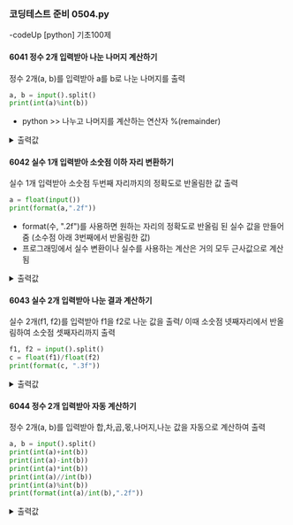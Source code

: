 ### 코딩테스트 준비 0504.py

-codeUp [python] 기초100제

#### 6041 정수 2개 입력받아 나눈 나머지 계산하기
정수 2개(a, b)를 입력받아 a를 b로 나눈 나머지를 출력
```py
a, b = input().split()
print(int(a)%int(b))
```
* python >> 나누고 나머지를 계산하는 연산자 %(remainder)
<details><summary>출력값</summary>
  입력값 : 5 2
  
  ```py
  1
  ```
  
  </details>
  
#### 6042 실수 1개 입력받아 소숫점 이하 자리 변환하기
실수 1개 입력받아 소숫점 두번째 자리까지의 정확도로 반올림한 값 출력
```py
a = float(input())
print(format(a,".2f"))
```
* format(수, ".2f")를 사용하면 원하는 자리의 정확도로 반올림 된 실수 값을 만들어 줌
  (소수점 아래 3번째에서 반올림한 값)
* 프로그래밍에서 실수 변환이나 실수를 사용하는 계산은 거의 모두 근사값으로 계산됨
<details><summary>출력값</summary>
  입력값 : 4.7892049
  
  ```py
  4.79
  ```
  
  </details>
  
#### 6043 실수 2개 입력받아 나눈 결과 계산하기
실수 2개(f1, f2)를 입력받아 f1을 f2로 나눈 값을 출력/ 이때 소숫점 넷째자리에서 반올림하여 소숫점 셋째자리까지 출력
```py
f1, f2 = input().split()
c = float(f1)/float(f2)
print(format(c, ".3f"))
```
<details><summary>출력값</summary>
  입력값 : 10.0 3.0
  
  ```py
  0.333
  ```
  
  </details>
  
#### 6044 정수 2개 입력받아 자동 계산하기
정수 2개(a, b)를 입력받아 합,차,곱,몫,나머지,나눈 값을 자동으로 계산하여 출력
```py
a, b = input().split()
print(int(a)+int(b))
print(int(a)-int(b))
print(int(a)*int(b))
print(int(a)//int(b))
print(int(a)%int(b))
print(format(int(a)/int(b),".2f"))
```
<details><summary>출력값</summary>
  입력값 : 10 3
  
  ```py
  13
  7
  30
  3
  1
  3.33
  ```
  
  </details>
  
